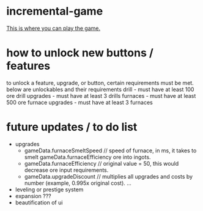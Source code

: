 # incremental-game

[This is where you can play the game.](https://snfoil.github.io/incremental-game/)

# how to unlock new buttons / features

to unlock a feature, upgrade, or button, certain requirements must be met. below are unlockables and their requirements
drill - must have at least 100 ore
drill upgrades - must have at least 3 drills
furnaces - must have at least 500 ore
furnace upgrades - must have at least 3 furnaces


# future updates / to do list

  - upgrades
    - gameData.furnaceSmeltSpeed // speed of furnace, in ms, it takes to smelt gameData.furnaceEfficiency ore into ingots.
    - gameData.furnaceEfficiency // original value = 50, this would decrease ore input requirements.
    - gameData.upgradeDiscount // multiplies all upgrades and costs by number (example, 0.995x original cost).
  ...
  - leveling or prestige system
  - expansion ???
  - beautification of ui
